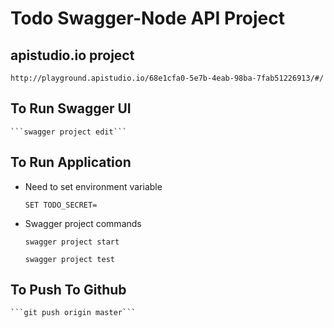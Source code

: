 # Todo Swagger-Node API Project


## apistudio.io project

    http://playground.apistudio.io/68e1cfa0-5e7b-4eab-98ba-7fab51226913/#/

## To Run Swagger UI

    ```swagger project edit```

## To Run Application

* Need to set environment variable

    ```SET TODO_SECRET=```

* Swagger project commands

    ```swagger project start```

    ```swagger project test```



## To Push To Github

    ```git push origin master```


